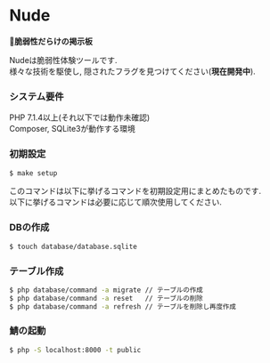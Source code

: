 # Nude
💩**脆弱性だらけの掲示板**

Nudeは脆弱性体験ツールです.  
様々な技術を駆使し, 隠されたフラグを見つけてください(**現在開発中**).

### システム要件

PHP 7.1.4以上(それ以下では動作未確認)  
Composer, SQLite3が動作する環境

### 初期設定

```bash
$ make setup
```

このコマンドは以下に挙げるコマンドを初期設定用にまとめたものです.  
以下に挙げるコマンドは必要に応じて順次使用してください.

### DBの作成

```bash
$ touch database/database.sqlite
```

### テーブル作成

```bash
$ php database/command -a migrate // テーブルの作成
$ php database/command -a reset   // テーブルの削除
$ php database/command -a refresh // テーブルを削除し再度作成
```

### 鯖の起動

```bash
$ php -S localhost:8000 -t public
```